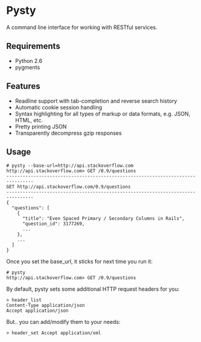 Pysty
=====

A command line interface for working with RESTful services.

Requirements
------------
 - Python 2.6
 - pygments

Features
--------
 - Readline support with tab-completion and reverse search history
 - Automatic cookie session handling
 - Syntax highlighting for all types of markup or data formats, e.g. JSON, HTML, etc.
 - Pretty printing JSON
 - Transparently decompress gzip responses

Usage
-----

    # pysty --base-url=http://api.stackoverflow.com
    http://api.stackoverflow.com> GET /0.9/questions
    --------------------------------------------------------------------------------
    GET http://api.stackoverflow.com/0.9/questions
    --------------------------------------------------------------------------------
    {
      "questions": [
        {
          "title": "Even Spaced Primary / Secondary Columns in Rails",
          "question_id": 3177269,
          ...
        },
        ...
      ]
    }

Once you set the base_url, it sticks for next time you run it:

    # pysty
    http://api.stackoverflow.com> GET /0.9/questions

By default, pysty sets some additional HTTP request headers for you:

    > header_list
    Content-Type application/json
    Accept application/json

But.. you can add/modify them to your needs:

    > header_set Accept application/xml


